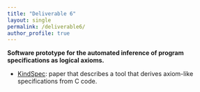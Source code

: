 ```yaml
---
title: "Deliverable 6"
layout: single
permalink: /deliverable6/
author_profile: true
---
```


**Software prototype for the automated inference of program specifications as logical axioms.**

* [KindSpec](https://link.springer.com/chapter/10.1007/978-3-031-31476-6_3): paper that describes a tool that derives axiom-like specifications from C code.
